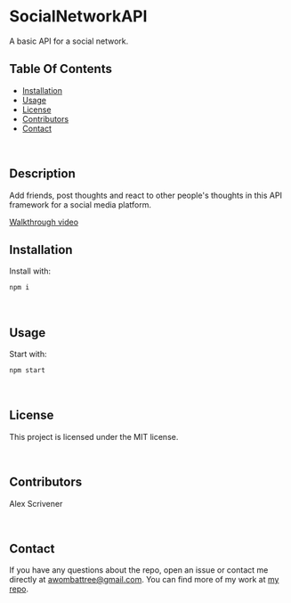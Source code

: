 # SocialNetworkAPI
 
A basic API for a social network.

## Table Of Contents
- [Installation](#installation)
- [Usage](#usage)
- [License](#license)
- [Contributors](#contributors)
- [Contact](#contact)

<br/>

## Description

Add friends, post thoughts and react to other people's thoughts in this API framework for a social media platform.

[Walkthrough video](https://youtu.be/WhiW8BIAF-c)

## Installation

Install with:

```md
npm i
```
<br/>

## Usage

Start with:

```md
npm start
```

<br/>

## License
This project is licensed under the MIT license.

<br/>

## Contributors
Alex Scrivener

<br/>

## Contact
If you have any questions about the repo, open an issue or contact me directly at [awombattree@gmail.com](mailto:awombattree@gmail.com). You can find more of my work at [my repo](https://github.com/Wombattree).
